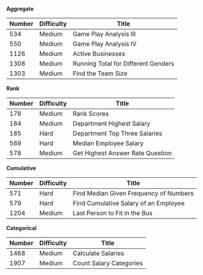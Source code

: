 **Aggregate**

| Number| Difficulty |Title|
| ---   | ---        | --- |
|534|Medium|Game Play Analysis III|
|550|Medium|Game Play Analysis IV|
|1126|Medium|Active Businesses|
|1308|Medium|Running Total for Different Genders|
|1303|Medium|Find the Team Size|

**Rank**

| Number| Difficulty |Title|
| ---   | ---        | --- |
|178|Medium|Rank Scores|
|184|Medium|Department Highest Salary|
|185|Hard|Department Top Three Salaries|
|569|Hard|Median Employee Salary|
|578|Medium|Get Highest Answer Rate Question|

**Cumulative**

| Number| Difficulty |Title|
| ---   | ---        | --- |
|571|Hard|Find Median Given Frequency of Numbers|
|579|Hard|Find Cumulative Salary of an Employee|
|1204|Medium|Last Person to Fit in the Bus|

**Categorical**

| Number| Difficulty |Title|
| ---   | ---        | --- |
|1468|Medium|Calculate Salaries|
|1907|Medium|Count Salary Categories|
